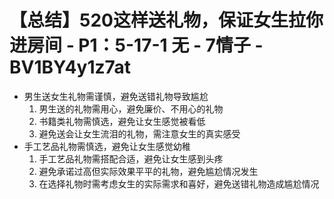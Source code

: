 # 【总结】520这样送礼物，保证女生拉你进房间 - P1：5-17-1 无 - 7情子 - BV1BY4y1z7at

-   男生送女生礼物需谨慎，避免送错礼物导致尴尬
    1.  男生送的礼物需用心，避免廉价、不用心的礼物
    2.  书籍类礼物需慎选，避免让女生感觉被看低
    3.  避免送会让女生流泪的礼物，需注意女生的真实感受
-   手工艺品礼物需慎选，避免让女生感觉幼稚
    1.  手工艺品礼物需搭配合适，避免让女生感到头疼
    2.  避免承诺过高但实际效果平平的礼物，避免尴尬情况发生
    3.  在选择礼物时需考虑女生的实际需求和喜好，避免送错礼物造成尴尬情况